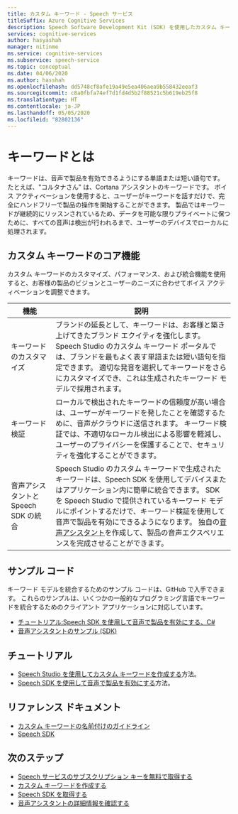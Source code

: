 ```yaml
---
title: カスタム キーワード - Speech サービス
titleSuffix: Azure Cognitive Services
description: Speech Software Development Kit (SDK) を使用したカスタム キーワードの特徴、機能、制限の概要。
services: cognitive-services
author: hasyashah
manager: nitinme
ms.service: cognitive-services
ms.subservice: speech-service
ms.topic: conceptual
ms.date: 04/06/2020
ms.author: hasshah
ms.openlocfilehash: dd5748cf8afe19a49e5ea406aea9b558432eeaf3
ms.sourcegitcommit: c8a0fbfa74ef7d1fd4d5b2f88521c5b619eb25f8
ms.translationtype: HT
ms.contentlocale: ja-JP
ms.lasthandoff: 05/05/2020
ms.locfileid: "82802136"
---
```

# <a name="what-is-a-keyword"></a>キーワードとは

キーワードは、音声で製品を有効できるようにする単語または短い語句です。 たとえば、"コルタナさん" は、Cortana アシスタントのキーワードです。 ボイス アクティベーションを使用すると、ユーザーがキーワードを話すだけで、完全にハンドフリーで製品の操作を開始することができます。 製品ではキーワードが継続的にリッスンされているため、データを可能な限りプライベートに保つために、すべての音声は検出が行われるまで、ユーザーのデバイスでローカルに処理されます。

## <a name="core-features-of-custom-keyword"></a>カスタム キーワードのコア機能

カスタム キーワードのカスタマイズ、パフォーマンス、および統合機能を使用すると、お客様の製品のビジョンとユーザーのニーズに合わせてボイス アクティベーションを調整できます。

| 機能 | 説明 |
|----------|----------|
| キーワードのカスタマイズ | ブランドの延長として、キーワードは、お客様と築き上げてきたブランド エクイティを強化します。 Speech Studio のカスタム キーワード ポータルでは、ブランドを最もよく表す単語または短い語句を指定できます。 適切な発音を選択してキーワードをさらにカスタマイズでき、これは生成されたキーワード モデルで採用されます。
| キーワード検証 | ローカルで検出されたキーワードの信頼度が高い場合は、ユーザーがキーワードを発したことを確認するために、音声がクラウドに送信されます。 キーワード検証では、不適切なローカル検出による影響を軽減し、ユーザーのプライバシーを保護することで、セキュリティを強化することができます。
| 音声アシスタントと Speech SDK の統合 | Speech Studio のカスタム キーワードで生成されたキーワードは、Speech SDK を使用してデバイスまたはアプリケーション内に簡単に統合できます。 SDK を Speech Studio で提供されているキーワード モデルにポイントするだけで、キーワード検証を使用して音声で製品を有効にできるようになります。 独自の[音声アシスタント](voice-assistants.md)を作成して、製品の音声エクスペリエンスを完成させることができます。

## <a name="sample-code"></a>サンプル コード

キーワード モデルを統合するためのサンプル コードは、GitHub で入手できます。 これらのサンプルは、いくつかの一般的なプログラミング言語でキーワードを統合するためのクライアント アプリケーションに対応しています。

* [チュートリアル:Speech SDK を使用して音声で製品を有効にする、C#](tutorial-voice-enable-your-bot-speech-sdk.md)
* [音声アシスタントのサンプル (SDK)](https://aka.ms/csspeech/samples)

## <a name="tutorial"></a>チュートリアル

* [Speech Studio を使用してカスタム キーワードを作成する](https://docs.microsoft.com/azure/cognitive-services/speech-service/speech-devices-sdk-create-kws)方法。
* [Speech SDK を使用して音声で製品を有効にする](tutorial-voice-enable-your-bot-speech-sdk.md)方法。

## <a name="reference-docs"></a>リファレンス ドキュメント

* [カスタム キーワードの名前付けのガイドライン](https://docs.microsoft.com/azure/cognitive-services/speech-service/speech-devices-sdk-kws-guidelines)
* [Speech SDK](speech-sdk-reference.md)

## <a name="next-steps"></a>次のステップ

* [Speech サービスのサブスクリプション キーを無料で取得する](get-started.md)
* [カスタム キーワードを作成する](https://docs.microsoft.com/azure/cognitive-services/speech-service/speech-devices-sdk-create-kws)
* [Speech SDK を取得する](speech-sdk.md)
* [音声アシスタントの詳細情報を確認する](voice-assistants.md)
